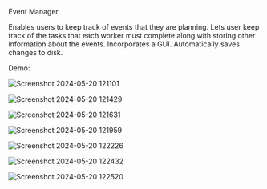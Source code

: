Event Manager

Enables users to keep track of events that they are planning. Lets user keep track of the tasks that each worker must complete along with storing other information about the events. Incorporates a GUI. Automatically saves changes to disk.

Demo:

![Screenshot 2024-05-20 121101](https://github.com/yonistern2001/computerScience-projects/assets/98286222/7fedddf0-4aec-4adc-a5b7-13f5338af96f)

![Screenshot 2024-05-20 121429](https://github.com/yonistern2001/computerScience-projects/assets/98286222/169a1aac-1a62-4254-a71e-4b44a59a6323)

![Screenshot 2024-05-20 121631](https://github.com/yonistern2001/computerScience-projects/assets/98286222/84364040-bee8-4de5-8501-c88f0ea2caa8)

![Screenshot 2024-05-20 121959](https://github.com/yonistern2001/computerScience-projects/assets/98286222/890736bd-adc4-471f-8d5b-5131f44e9a38)

![Screenshot 2024-05-20 122226](https://github.com/yonistern2001/computerScience-projects/assets/98286222/154f7453-878e-42ad-997d-1799b2349f47)

![Screenshot 2024-05-20 122432](https://github.com/yonistern2001/computerScience-projects/assets/98286222/9735493f-17ec-46a9-9909-b581e87a884c)

![Screenshot 2024-05-20 122520](https://github.com/yonistern2001/computerScience-projects/assets/98286222/d35f8bb5-d210-440d-9fe1-0488ee1a0e08)
